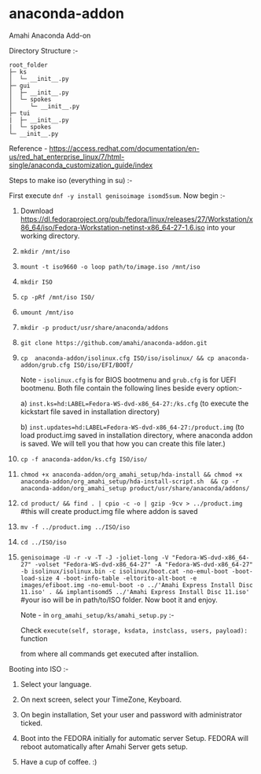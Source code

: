 # anaconda-addon
Amahi Anaconda Add-on

Directory Structure :-

```
root_folder
├─ ks
│  └─ __init__.py
├─ gui
│  ├─ __init__.py
│  └─ spokes
│     └─ __init__.py
├─ tui
|  ├─ __init__.py
|  └─ spokes
└─ __init__.py
```

Reference - https://access.redhat.com/documentation/en-us/red_hat_enterprise_linux/7/html-single/anaconda_customization_guide/index


Steps to make iso (everything in su) :-

First execute ```dnf -y install genisoimage isomd5sum```. Now begin :-


1. Download https://dl.fedoraproject.org/pub/fedora/linux/releases/27/Workstation/x86_64/iso/Fedora-Workstation-netinst-x86_64-27-1.6.iso into your working directory.

2. ```mkdir /mnt/iso```

3. ```mount -t iso9660 -o loop path/to/image.iso /mnt/iso```

4. ```mkdir ISO``` 

5. ```cp -pRf /mnt/iso ISO/```

6. ```umount /mnt/iso```

7. ```mkdir -p product/usr/share/anaconda/addons```

8. ```git clone https://github.com/amahi/anaconda-addon.git```

9. ```cp  anaconda-addon/isolinux.cfg ISO/iso/isolinux/ && cp anaconda-addon/grub.cfg ISO/iso/EFI/BOOT/```
   
   Note  - ```isolinux.cfg``` is for BIOS bootmenu and ```grub.cfg``` is for UEFI bootmenu. Both file contain the following lines beside every option:-
   
   a) ```inst.ks=hd:LABEL=Fedora-WS-dvd-x86_64-27:/ks.cfg``` (to execute the kickstart file saved in installation directory)
   
   b) ```inst.updates=hd:LABEL=Fedora-WS-dvd-x86_64-27:/product.img``` (to load product.img saved in installation directory, where anaconda addon is saved. We will tell you that how you can create this file later.)

10. ```cp -f anaconda-addon/ks.cfg ISO/iso/```

11. ```chmod +x anaconda-addon/org_amahi_setup/hda-install && chmod +x anaconda-addon/org_amahi_setup/hda-install-script.sh  && cp -r anaconda-addon/org_amahi_setup product/usr/share/anaconda/addons/```

12. ```cd product/ && find . | cpio -c -o | gzip -9cv > ../product.img``` #this will create product.img file where addon is saved

13. ```mv -f ../product.img ../ISO/iso```

14. ```cd ../ISO/iso```

15. ```genisoimage -U -r -v -T -J -joliet-long -V "Fedora-WS-dvd-x86_64-27" -volset "Fedora-WS-dvd-x86_64-27" -A "Fedora-WS-dvd-x86_64-27" -b isolinux/isolinux.bin -c isolinux/boot.cat -no-emul-boot -boot-load-size 4 -boot-info-table -eltorito-alt-boot -e images/efiboot.img -no-emul-boot -o ../'Amahi Express Install Disc 11.iso' . && implantisomd5 ../'Amahi Express Install Disc 11.iso'``` #your iso will be in path/to/ISO folder. Now boot it and enjoy.

    
    Note - in ```org_amahi_setup/ks/amahi_setup.py``` :-
    
    Check ```execute(self, storage, ksdata, instclass, users, payload):``` function 
    
    from where all commands get executed after installion.


Booting into ISO :-

1. Select your language.

2. On next screen, select your TimeZone, Keyboard.

3. On begin installation, Set your user and password with administrator ticked.

4. Boot into the FEDORA initially for automatic server Setup. FEDORA will reboot automatically after Amahi Server gets setup.

5. Have a cup of coffee. :)
